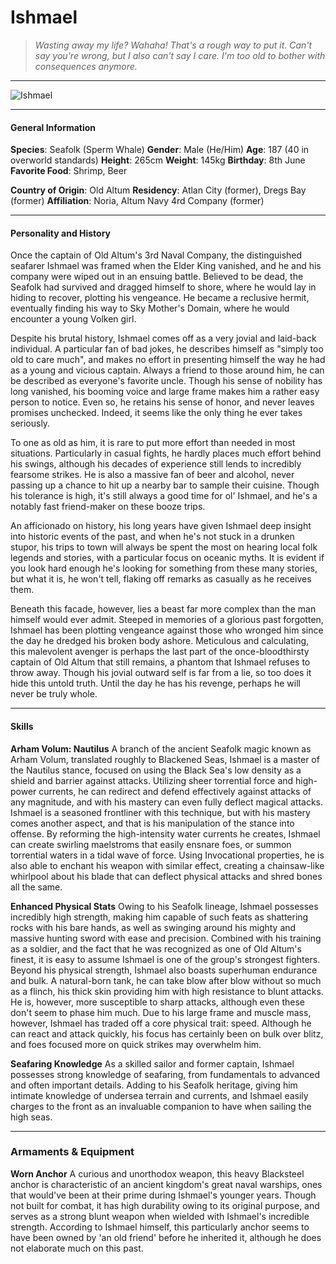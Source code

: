 # Ishmael

>*Wasting away my life? Wahaha! That's a rough way to put it. Can't say you're wrong, but I also can't say I care. I'm too old to bother with consequences anymore.*

___
![](https://i.imgur.com/PcQSE5e.png "Ishmael")

___

#### General Information

**Species**: Seafolk (Sperm Whale)
**Gender**: Male (He/Him)
**Age**: 187 (40 in overworld standards)
**Height**: 265cm
**Weight**: 145kg
**Birthday**: 8th June
**Favorite Food**: Shrimp, Beer


**Country of Origin**: Old Altum
**Residency**: Atlan City (former), Dregs Bay (former)
**Affiliation**: Noria, Altum Navy 4rd Company (former)
___

#### Personality and History
Once the captain of Old Altum's 3rd Naval Company, the distinguished seafarer Ishmael was framed when the Elder King vanished, and he and his company were wiped out in an ensuing battle. Believed to be dead, the Seafolk had survived and dragged himself to shore, where he would lay in hiding to recover, plotting his vengeance. He became a reclusive hermit, eventually finding his way to Sky Mother's Domain, where he would encounter a young Volken girl.

Despite his brutal history, Ishmael comes off as a very jovial and laid-back individual. A particular fan of bad jokes, he describes himself as "simply too old to care much", and makes no effort in presenting himself the way he had as a young and vicious captain. Always a friend to those around him, he can be described as everyone's favorite uncle. Though his sense of nobility has long vanished, his booming voice and large frame makes him a rather easy person to notice. Even so, he retains his sense of honor, and never leaves promises unchecked. Indeed, it seems like the only thing he ever takes seriously.

To one as old as him, it is rare to put more effort than needed in most situations. Particularly in casual fights, he hardly places much effort behind his swings, although his decades of experience still lends to incredibly fearsome strikes. He is also a massive fan of beer and alcohol, never passing up a chance to hit up a nearby bar to sample their cuisine. Though his tolerance is high, it's still always a good time for ol' Ishmael, and he's a notably fast friend-maker on these booze trips.

An afficionado on history, his long years have given Ishmael deep insight into historic events of the past, and when he's not stuck in a drunken stupor, his trips to town will always be spent the most on hearing local folk legends and stories, with a particular focus on oceanic myths. It is evident if you look hard enough he's looking for something from these many stories, but what it is, he won't tell, flaking off remarks as casually as he receives them.

Beneath this facade, however, lies a beast far more complex than the man himself would ever admit. Steeped in memories of a glorious past forgotten, Ishmael has been plotting vengeance against those who wronged him since the day he dredged his broken body ashore. Meticulous and calculating, this malevolent avenger is perhaps the last part of the once-bloodthirsty captain of Old Altum that still remains, a phantom that Ishmael refuses to throw away. Though his jovial outward self is far from a lie, so too does it hide this untold truth. Until the day he has his revenge, perhaps he will never be truly whole.

___

#### Skills
**Arham Volum: Nautilus**
A branch of the ancient Seafolk magic known as Arham Volum, translated roughly to Blackened Seas, Ishmael is a master of the Nautilus stance, focused on using the Black Sea's low density as a shield and barrier against attacks. Utilizing sheer torrential force and high-power currents, he can redirect and defend effectively against attacks of any magnitude, and with his mastery can even fully deflect magical attacks. 
Ishmael is a seasoned frontliner with this technique, but with his mastery comes another aspect, and that is his manipulation of the stance into offense. By reforming the high-intensity water currents he creates, Ishmael can create swirling maelstroms that easily ensnare foes, or summon torrential waters in a tidal wave of force. Using Invocational properties, he is also able to enchant his weapon with similar effect, creating a chainsaw-like whirlpool about his blade that can deflect physical attacks and shred bones all the same.

**Enhanced Physical Stats**
Owing to his Seafolk lineage, Ishmael possesses incredibly high strength, making him capable of such feats as shattering rocks with his bare hands, as well as swinging around his mighty and massive hunting sword with ease and precision. Combined with his training as a soldier, and the fact that he was recognized as one of Old Altum's finest, it is easy to assume Ishmael is one of the group's strongest fighters. 
Beyond his physical strength, Ishmael also boasts superhuman endurance and bulk. A natural-born tank, he can take blow after blow without so much as a flinch, his thick skin providing him with high resistance to blunt attacks. He is, however, more susceptible to sharp attacks, although even these don't seem to phase him much.
Due to his large frame and muscle mass, however, Ishmael has traded off a core physical trait: speed. Although he can react and attack quickly, his focus has certainly been on bulk over blitz, and foes focused more on quick strikes may overwhelm him.

**Seafaring Knowledge**
As a skilled sailor and former captain, Ishmael possesses strong knowledge of seafaring, from fundamentals to advanced and often important details. Adding to his Seafolk heritage, giving him intimate knowledge of undersea terrain and currents, and Ishmael easily charges to the front as an invaluable companion to have when sailing the high seas.

---

### Armaments & Equipment

**Worn Anchor**
A curious and unorthodox weapon, this heavy Blacksteel anchor is characteristic of an ancient kingdom's great naval warships, ones that would've been at their prime during Ishmael's younger years. Though not built for combat, it has high durability owing to its original purpose, and serves as a strong blunt weapon when wielded with Ishmael's incredible strength. According to Ishmael himself, this particularly anchor seems to have been owned by 'an old friend' before he inherited it, although he does not elaborate much on this past.

